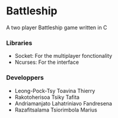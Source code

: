 # Battleship

A two player Battleship game written in C

### Libraries
* Socket: For the multiplayer fonctionality
* Ncurses: For the interface

### Developpers
* Leong-Pock-Tsy Toavina Thierry
* Rakotoherisoa Tsiky Tafita
* Andriamanjato Lahatriniavo Fandresena
* Razafitsalama Tsiorimbola Marius
